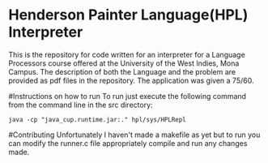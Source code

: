 # Henderson Painter Language(HPL) Interpreter
This is the repository for code written for an interpreter for a Language Processors course offered at the University of the West Indies, Mona Campus. The description of both the Language and the problem are provided as pdf files in the repository. The application was given a  75/60.

#Instructions on how to run
To run just execute the following command from the command line in the src directory:
```
java -cp "java_cup.runtime.jar:." hpl/sys/HPLRepl 
```

#Contributing
Unfortunately I haven't made a makefile as yet but to run you can modify the runner.c file appropriately compile and run any changes made.



